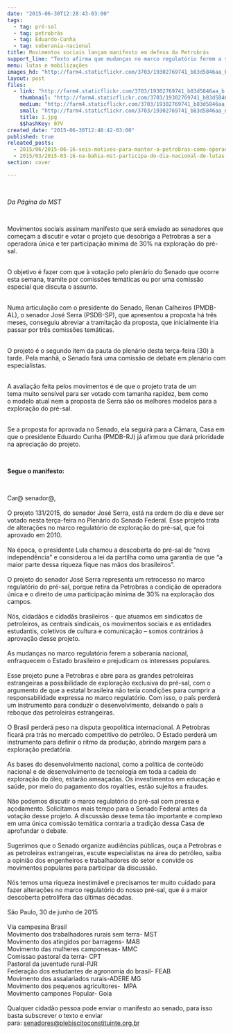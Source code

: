 ```yaml
---
date: "2015-06-30T12:28:43-03:00"
tags:
  - tag: pré-sal
  - tag: petrobrás
  - tag: Eduardo-Cunha
  - tag: soberania-nacional
title: Movimentos sociais lançam manifesto em defesa da Petrobrás
support_line: "Texto afirma que mudanças no marco regulatório ferem a soberania nacional, enfraquecem o Estado brasileiro e prejudicam os interesses populares.\n"
menu: lutas e mobilizações
images_hd: "http://farm4.staticflickr.com/3703/19302769741_b83d5846aa_b.jpg"
layout: post
files:
  - link: "http://farm4.staticflickr.com/3703/19302769741_b83d5846aa_b.jpg"
    thumbnail: "http://farm4.staticflickr.com/3703/19302769741_b83d5846aa_t.jpg"
    medium: "http://farm4.staticflickr.com/3703/19302769741_b83d5846aa_z.jpg"
    small: "http://farm4.staticflickr.com/3703/19302769741_b83d5846aa_n.jpg"
    title: 1.jpg
    $$hashKey: 07V
created_date: "2015-06-30T12:48:42-03:00"
published: true
releated_posts:
  - 2015/06/2015-06-16-seis-motivos-para-manter-a-petrobras-como-operadora-unica-na-area-do-pre-sal.md
  - 2015/03/2015-03-16-na-bahia-mst-participa-do-dia-nacional-de-lutas-em-defesa-da-petrobras-e-pela-constituinte.md
section: cover

---
```

<p>&nbsp;</p>

<p><em>Da P&aacute;gina do MST</em></p>

<p>&nbsp;</p>

<p>Movimentos sociais assinam manifesto que ser&aacute; enviado ao senadores que come&ccedil;am&nbsp;a discutir&nbsp;e votar o projeto que desobriga a Petrobras a ser a operadora &uacute;nica e ter participa&ccedil;&atilde;o m&iacute;nima de 30% na explora&ccedil;&atilde;o do pr&eacute;-sal.</p>

<p><br />
O objetivo &eacute; fazer com que&nbsp;&agrave; vota&ccedil;&atilde;o pelo plen&aacute;rio do Senado que ocorre esta semana, tramite por comiss&otilde;es tem&aacute;ticas ou por uma comiss&atilde;o especial que discuta o assunto.</p>

<p><br />
Numa articula&ccedil;&atilde;o com o presidente do Senado, Renan Calheiros (PMDB-AL), o senador Jos&eacute; Serra (PSDB-SP), que apresentou a proposta h&aacute; tr&ecirc;s meses, conseguiu abreviar a tramita&ccedil;&atilde;o da proposta, que inicialmente iria passar por tr&ecirc;s comiss&otilde;es tem&aacute;ticas.</p>

<p><br />
O projeto &eacute; o segundo item da pauta do plen&aacute;rio desta ter&ccedil;a-feira (30) &agrave; tarde. Pela manh&atilde;, o Senado far&aacute; uma comiss&atilde;o de debate em plen&aacute;rio com especialistas.</p>

<p><br />
A avalia&ccedil;&atilde;o feita pelos movimentos &eacute; de que&nbsp;o&nbsp;projeto trata de um tema&nbsp;muito sens&iacute;vel para ser votado com tamanha rapidez, bem como o&nbsp;modelo atual nem a proposta de Serra s&atilde;o os melhores modelos para a explora&ccedil;&atilde;o do pr&eacute;-sal.</p>

<p><br />
Se a proposta for aprovada no Senado, ela seguir&aacute; para a C&acirc;mara, Casa em que o presidente Eduardo Cunha (PMDB-RJ) j&aacute; afirmou que dar&aacute; prioridade na aprecia&ccedil;&atilde;o do projeto.</p>

<p>&nbsp;</p>

<p><strong>Segue o manifesto:</strong></p>

<p>&nbsp;</p>

<div>Car@ senador@,</div>

<div>&nbsp;</div>

<div>O projeto 131/2015, do senador Jos&eacute; Serra, est&aacute; na ordem do dia e deve ser votado nesta ter&ccedil;a-feira no Plen&aacute;rio do Senado Federal. Esse projeto trata de altera&ccedil;&otilde;es no marco regulat&oacute;rio de explora&ccedil;&atilde;o do pr&eacute;-sal, que foi aprovado em 2010.</div>

<div><br />
Na &eacute;poca, o presidente Lula chamou a descoberta do pr&eacute;-sal de &ldquo;nova independ&ecirc;ncia&rdquo; e considerou a lei da partilha como uma garantia de que &ldquo;a maior parte dessa riqueza fique nas m&atilde;os dos brasileiros&rdquo;.</div>

<div><br />
O projeto do senador Jos&eacute; Serra representa um retrocesso no marco regulat&oacute;rio do pr&eacute;-sal, porque retira da Petrobras a condi&ccedil;&atilde;o de operadora &uacute;nica e o direito de uma participa&ccedil;&atilde;o m&iacute;nima de 30% na explora&ccedil;&atilde;o dos campos.</div>

<div><br />
N&oacute;s, cidad&atilde;os e cidad&atilde;s brasileiros - que atuamos em sindicatos de petroleiros, as centrais sindicais, os movimentos sociais e as entidades estudantis, coletivos de cultura e comunica&ccedil;&atilde;o &ndash; somos contr&aacute;rios &agrave; aprova&ccedil;&atilde;o desse projeto.</div>

<div><br />
As mudan&ccedil;as no marco regulat&oacute;rio ferem a soberania nacional, enfraquecem o Estado brasileiro e prejudicam os interesses populares.</div>

<div><br />
Esse projeto pune a Petrobras e abre para as grandes petroleiras estrangeiras a possibilidade de explora&ccedil;&atilde;o exclusiva do pr&eacute;-sal, com o argumento de que a estatal brasileira n&atilde;o teria condi&ccedil;&otilde;es para cumprir a responsabilidade expressa no marco regulat&oacute;rio. Com isso, o pa&iacute;s perder&aacute; um instrumento para conduzir o desenvolvimento, deixando o pa&iacute;s a reboque das petroleiras estrangeiras.</div>

<div><br />
O Brasil perder&aacute; peso na disputa geopol&iacute;tica internacional. A Petrobras ficar&aacute; pra tr&aacute;s no mercado competitivo do petr&oacute;leo. O Estado perder&aacute; um instrumento para definir o ritmo da produ&ccedil;&atilde;o, abrindo margem para a explora&ccedil;&atilde;o predat&oacute;ria.</div>

<div><br />
As bases do desenvolvimento nacional, como a pol&iacute;tica de conte&uacute;do nacional e de desenvolvimento de tecnologia em toda a cadeia de explora&ccedil;&atilde;o do &oacute;leo, estar&atilde;o amea&ccedil;adas. Os investimentos em educa&ccedil;&atilde;o e sa&uacute;de, por meio do pagamento dos royalties, est&atilde;o sujeitos a fraudes.</div>

<div><br />
N&atilde;o podemos discutir o marco regulat&oacute;rio do pr&eacute;-sal com pressa e a&ccedil;odamento. Solicitamos mais tempo para o Senado Federal antes da vota&ccedil;&atilde;o desse projeto. A discuss&atilde;o desse tema t&atilde;o importante e complexo em uma &uacute;nica comiss&atilde;o tem&aacute;tica contraria a tradi&ccedil;&atilde;o dessa Casa de aprofundar o debate.</div>

<div><br />
Sugerimos que o Senado organize audi&ecirc;ncias p&uacute;blicas, ou&ccedil;a a Petrobras e as petroleiras estrangeiras, escute especialistas na &aacute;rea do petr&oacute;leo, saiba a opini&atilde;o dos engenheiros e trabalhadores do setor e convide os movimentos populares para participar da discuss&atilde;o.</div>

<div><br />
N&oacute;s temos uma riqueza inestim&aacute;vel e precisamos ter muito cuidado para fazer altera&ccedil;&otilde;es no marco regulat&oacute;rio do nosso pr&eacute;-sal, que &eacute; a maior descoberta petrol&iacute;fera das &uacute;ltimas d&eacute;cadas.</div>

<div>&nbsp;</div>

<div>
<div>S&atilde;o Paulo, 30 de junho de 2015</div>

<div>&nbsp;</div>

<div>Via campesina Brasil</div>

<div>Movimento dos trabalhadores rurais sem terra- MST</div>

<div>Movimento dos atingidos por barragens- MAB</div>

<div>Movimento das mulheres camponesas- MMC</div>

<div>Comissao pastoral da terra- CPT</div>

<div>Pastoral da juventude rural-PJR</div>

<div>Federa&ccedil;&atilde;o dos estudantes de agronomia do brasil- FEAB</div>

<div>Movimento dos assalariados rurais-ADERE MG</div>

<div>Movimento dos pequenos agricultores-&nbsp; MPA</div>

<div>Movimento campones Popular- Goia</div>

<div><br />
Qualquer cidad&atilde;o pessoa pode enviar o manifesto ao senado, para isso basta subscrever o texto e enviar para:&nbsp;<a href="mailto:senadores@plebiscitoconstituinte.org.br" target="_blank">senadores@plebiscitoconstituinte.org.br</a></div>
</div>

<div>&nbsp;</div>

<p>&nbsp;</p>
